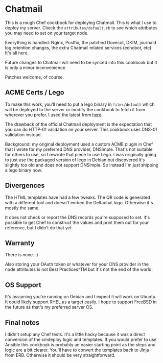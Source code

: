 # Chatmail

This is a rough Chef cookbook for deploying Chatmail. This is what I use to deploy my server. Check the `attributes/default.rb` to see which attributes you may need to set on your target node.

Everything is handled: Nginx, Postfix, the patched Dovecot, DKIM, journald log retention changes, the extra Chatmail related services (echobot, etc). It's all here.

Future changes to Chatmail will need to be synced into this cookbook but it is only a minor inconvenience.

Patches welcome, of course.

## ACME Certs / Lego

To make this work, you'll need to put a lego binary in `files/default` which will be deployed to the server or modify the cookbook to fetch it from wherever you prefer. I used the latest from [here](https://github.com/go-acme/lego/releases).

The drawback of the official Chatmail deployment is the expectation that you can do HTTP-01 validation on your server. This cookbook uses DNS-01 validation instead.

Background: my original deployment used a custom ACME plugin in Chef that I wrote for my preferred DNS provider, DNSimple. That's not suitable for others to use, so I rewrote that piece to use Lego. I was originally going to just use the packaged version of lego in Debian but discovered it's slightly too old and does not support DNSimple. So instead I'm just shipping a lego binary now.

## Divergences

The HTML templates have had a few tweaks. The QR code is generated with a different tool and doesn't embed the Deltachat logo. Otherwise it's mostly the same.

It does not check or report the DNS records you're supposed to set. It's possible to get Chef to construct the values and print them out for your reference, but I didn't do that yet.

## Warranty

There is none. :)

Also storing your OAuth token or whatever for your DNS provider in the node attributes is not Best Practices^TM but it's not the end of the world.

## OS Support

It's assuming you're running on Debian and I expect it will work on Ubuntu. It could likely support RHEL as a target easily. I hope to support FreeBSD in the future as that's my preferred server OS.

## Final notes

I didn't setup any Chef tests. It's a little hacky because it was a direct conversion of the cmdeploy logic and templates. If you would prefer to use Ansible this cookbook is probably an easier starting point as the steps and logic are a bit clearer. You'll have to convert the templates back to Jinja from ERB. Otherwise it should be very straightforward.

